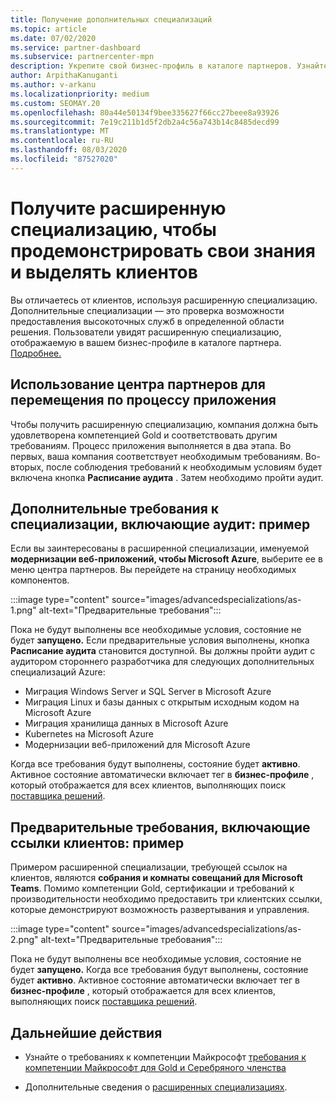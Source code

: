 ```yaml
---
title: Получение дополнительных специализаций
ms.topic: article
ms.date: 07/02/2020
ms.service: partner-dashboard
ms.subservice: partnercenter-mpn
description: Укрепите свой бизнес-профиль в каталоге партнеров. Узнайте, как получить дополнительные специализации, а также компетенции Gold-серебро.
author: ArpithaKanuganti
ms.author: v-arkanu
ms.localizationpriority: medium
ms.custom: SEOMAY.20
ms.openlocfilehash: 80a44e50134f9bee335627f66cc27beee8a93926
ms.sourcegitcommit: 7e19c211b1d5f2db2a4c56a743b14c8485decd99
ms.translationtype: MT
ms.contentlocale: ru-RU
ms.lasthandoff: 08/03/2020
ms.locfileid: "87527020"
---
```

# <a name="earn-an-advanced-specialization-to-showcase-expertise-and-stand-out-to-customers"></a>Получите расширенную специализацию, чтобы продемонстрировать свои знания и выделять клиентов 

Вы отличаетесь от клиентов, используя расширенную специализацию. Дополнительные специализации — это проверка возможности предоставления высокоточных служб в определенной области решения. Пользователи увидят расширенную специализацию, отображаемую в вашем бизнес-профиле в каталоге партнера. [Подробнее.](https://partner.microsoft.com/membership/advanced-specialization)

## <a name="use-partner-center-to-move-through-the-application-process"></a>Использование центра партнеров для перемещения по процессу приложения

Чтобы получить расширенную специализацию, компания должна быть удовлетворена компетенцией Gold и соответствовать другим требованиям. Процесс приложения выполняется в два этапа. Во первых, ваша компания соответствует необходимым требованиям. Во-вторых, после соблюдения требований к необходимым условиям будет включена кнопка **Расписание аудита** . Затем необходимо пройти аудит. 

## <a name="advanced-specialization-requirements-that-include-an-audit-an-example"></a>Дополнительные требования к специализации, включающие аудит: пример

Если вы заинтересованы в расширенной специализации, именуемой **модернизации веб-приложений, чтобы Microsoft Azure**, выберите ее в меню центра партнеров. Вы перейдете на страницу необходимых компонентов.

:::image type="content" source="images/advancedspecializations/as-1.png" alt-text="Предварительные требования":::


Пока не будут выполнены все необходимые условия, состояние не будет **запущено.** Если предварительные условия выполнены, кнопка **Расписание аудита** становится доступной. Вы должны пройти аудит с аудитором стороннего разработчика для следующих дополнительных специализаций Azure:
 
- Миграция Windows Server и SQL Server в Microsoft Azure
- Миграция Linux и базы данных с открытым исходным кодом на Microsoft Azure
- Миграция хранилища данных в Microsoft Azure
- Kubernetes на Microsoft Azure
- Модернизации веб-приложений для Microsoft Azure


Когда все требования будут выполнены, состояние будет **активно**. Активное состояние автоматически включает тег в **бизнес-профиле** , который отображается для всех клиентов, выполняющих поиск [поставщика решений](https://www.microsoft.com/solution-providers/home).

## <a name="prerequisites-that-include-customer-references-an-example"></a>Предварительные требования, включающие ссылки клиентов: пример

Примером расширенной специализации, требующей ссылок на клиентов, являются **собрания и комнаты совещаний для Microsoft Teams**. Помимо компетенции Gold, сертификации и требований к производительности необходимо предоставить три клиентских ссылки, которые демонстрируют возможность развертывания и управления.

:::image type="content" source="images/advancedspecializations/as-2.png" alt-text="Предварительные требования":::

Пока не будут выполнены все необходимые условия, состояние не будет **запущено.** Когда все требования будут выполнены, состояние будет **активно**. Активное состояние автоматически включает тег в **бизнес-профиле** , который отображается для всех клиентов, выполняющих поиск [поставщика решений](https://www.microsoft.com/solution-providers/home).

## <a name="next-steps"></a>Дальнейшие действия

- Узнайте о требованиях к компетенции Майкрософт [требования к компетенции Майкрософт для Gold и Серебряного членства](learn-about-competencies.md)

- Дополнительные сведения о [расширенных специализациях](https://partner.microsoft.com/membership/advanced-specialization).
